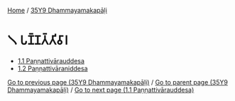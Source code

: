 
[Home](/) / [35Y9 Dhammayamakapāḷi](/tipitaka/35Y9.md)

# 𑁧 𑀧𑀡𑁆𑀡𑀢𑁆𑀢𑀺𑀯𑀸𑀭

* [1.1 Paṇṇattivārauddesa](/tipitaka/35Y9/1/1.1.md)
* [1.2 Paṇṇattivāraniddesa](/tipitaka/35Y9/1/1.2.md)

[Go to previous page (35Y9 Dhammayamakapāḷi)](/tipitaka/35Y9/0.md) / [Go to parent page (35Y9 Dhammayamakapāḷi)](/tipitaka/35Y9/0.md) / [Go to next page (1.1 Paṇṇattivārauddesa)](/tipitaka/35Y9/1/1.1.md)


